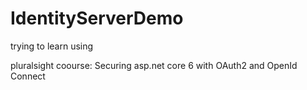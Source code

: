 # IdentityServerDemo

trying to learn using 

pluralsight coourse: Securing asp.net core 6 with OAuth2 and OpenId Connect 

